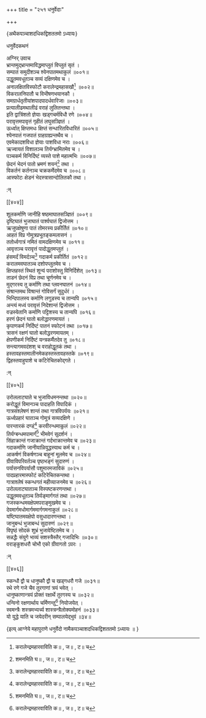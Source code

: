 +++
title = "२५१ धनुर्वेदाः"

+++

\{अथैकपञ्चाशदधिकद्विशततमो ऽध्यायः\}

धनुर्वेदकथनं  
    
अग्निर् उवाच  
भ्रान्तमुद्भ्रान्तमाविद्धमाप्लुतं विप्लुतं सृतं   ।  
सम्पातं समुदीशञ्च श्येनपातमथाकुलं ॥००१॥  
उद्धूतमवधूतञ्च सव्यं दक्षिणमेव च ।  
अनालक्षितविस्फोटौ करालेन्द्रमहासखौ[^१] ॥००२॥  
विकरालनिपातौ च विभीषणभयानकौ ।  
समग्रार्धतृतीयांशपादपादर्धवारिजाः   ॥००३॥  
प्रत्यालीढमथालीढं वराहं लुलितन्तथा ।  
इति द्वात्रिंशतो ज्ञेयाः खड्गचर्मविधौ रणे ॥००४॥  
परावृत्तमपावृत्तं गृहीतं लघुसञ्ज्ञितं   ।  
ऊर्ध्वात् क्षिप्तमधः क्षिप्तं सन्धारितविधारितं   ॥००५॥  
श्येनपातं गजपातं ग्राहग्राह्यन्तथैव च ।  
एवमेकादशविधा ज्ञेयाः पाशविधा नराः ॥००६॥  
ऋज्वायतं विशालञ्च तिर्यग्भ्रामितमेव च ।  
पञ्चकर्म विनिर्दिष्टं व्यस्ते पाशे महात्मभिः   ॥००७॥  
छेदनं भेदनं पातो भ्रमणं शयनं[^२] तथा   ।  
विकर्तनं कर्तनञ्च चक्रकर्मेदमेव च ॥००८॥  
आस्फोटः क्षेडनं भेदस्त्रासान्दोलितकौ तथा   ।  
    
:न्  
    
[^१]: करालेन्द्रमहारवाविति क॥ , ज॥ , ट॥ च  
    
[^२]: शमनमिति घ॥ , ज॥ , ट॥ च  

[[४०४]]
    
शूलकर्माणि जानीहि षष्ठमाघातसञ्ज्ञितं   ॥००९॥  
दृष्टिघातं भुजाघातं पार्श्वघातं द्विजोत्तम   ।  
ऋजुपक्षेषुणा पातं तोमरस्य प्रकीर्तितं ॥०१०॥  
आहतं विप्र गोमूत्रप्रभूतङ्कमलासनं ।  
ततोर्ध्वगात्रं नमितं वामदक्षिणमेव च ॥०११॥  
आवृत्तञ्च परावृत्तं पादोद्धूतमप्लुतं ।  
हंसमर्दं विमर्दञ्च[^१] गदाकर्म प्रकीर्तितं   ॥०१२॥  
करालमवघातञ्च दशोपप्लुतमेव च ।  
क्षिप्तहस्तं स्थितं शून्यं पराशोस्तु विनिर्दिशेत्   ॥०१३॥  
ताडनं छेदनं विप्र तथा चूर्णनमेव च ।  
मुद्गरस्य तु कर्माणि तथा प्लवनघातनं ॥०१४॥  
संश्रान्तमथ विश्रान्तं गोविसर्गं सुदुर्धरं   ।  
भिन्दिपालस्य कर्माणि लगुडस्य च तान्यपि ॥०१५॥  
अन्त्यं मध्यं परावृत्तं निदेशान्तं द्विजोत्तम   ।  
वज्रस्येतानि कर्माणि पट्टिशस्य च तान्यपि ॥०१६॥  
हरणं छेदनं घातो बलोद्धारणमायतं ।  
कृपाणकर्म निर्दिष्टं पातनं स्फोटनं तथा   ॥०१७॥  
त्रासनं रक्षणं घातो बलोद्धरणमायतम् ।  
क्षेपणीकर्म निर्दिष्टं यन्त्रकर्मैतदेव तु ॥०१८॥  
सन्त्यागमवदंशश् च वराहोद्धूतकं तथा ।  
हस्तावहस्तमालीनमेकहस्तस्तावहस्तके ॥०१९॥  
द्विहस्तवाहुपाशे च कटिरेचितकोद्गते ।  
    
:न्  
    
[^१]: हंसमार्गं विमार्गञ्चेति घ॥ , ञ॥ च । समार्गञ्च विमार्गञ्चेति  
ट॥  

[[४०५]]
    
उरोललाटघाते च भुजाविधमनन्तथा ॥०२०॥  
करोद्धूतं विमानञ्च पादाहति विपादिकं ।  
गात्रसंश्लेषणं शान्तं तथा गात्रविपर्ययः   ॥०२१॥  
ऊर्ध्वप्रहारं घातञ्च गोमूत्रं सव्यदक्षिणे   ।  
पारन्तारकं दण्डं[^१] करवीरन्धमाकुलं   ॥०२२॥  
तिर्यग्बन्धमपामार्गं[^२] भीमवेगं सुदर्शनं   ।  
सिंहाक्रान्तं गजाक्रान्तं गर्दभाक्रान्तमेव च   ॥०२३॥  
गदाकर्माणि जानीयान्नियुद्धस्याथ कर्म च ।  
आकर्षणं विकर्षणञ्च बाहूनां मूलमेव च   ॥०२४॥  
ग्रीवाविपरिवर्तञ्च पृष्ठभङ्गं सुदारुणं   ।  
पर्यासनविपर्यासौ पशुमारमजाविकं ॥०२५॥  
पादप्रहारमास्फोटं कटिरेचितकन्तथा ।  
गात्राश्लेषं स्कन्धगतं महीव्याजनमेव च ॥०२६॥  
उरोललाटघातञ्च विस्पष्टकरणन्तथा ।  
उद्धूतमवधूतञ्च तिर्यङ्मार्गगतं तथा ॥०२७॥  
गजस्कन्धमवक्षेपमपराङ्मुखमेव च ।  
देवमार्गमधोमार्गममार्गगमनाकुलं ॥०२८॥  
यष्टिघातमवक्षेपो वसुधादारणन्तथा ।  
जानुबन्धं भुजाबन्धं सुदारुणं ॥०२९॥  
विपृष्ठं सोदकं शुभ्रं भुजावेष्टितमेव च   ।  
सन्नद्धैः संयुगे भाव्यं सशस्त्रैस्तैर् गजादिभिः   ॥०३०॥  
वराङ्कुशधरौ चोभौ एको ग्रीवागतो ऽपरः ।  
    
:न्  
    
[^१]: पारकं तारकं गण्डमिति ख॥ , घ॥ च  
    
[^२]: तिर्यगूर्ध्वमपामार्गमिति घ॥ , ञ॥ च  

[[४०६]]
    
स्कन्धौ द्वौ च धानुष्कौ द्वौ च खड्गधरौ गजे ॥०३१॥  
रथे रणे गजे चैव तुरगाणां त्रयं भवेत् ।  
धानुष्काणान्त्रयं प्रोक्तं रक्षार्थे तुरगस्य च   ॥०३२॥  
धन्विनो रक्षणार्थाय चर्मिणन्तु[^१] नियोजयेत् ।  
स्वमन्त्रैः शस्त्रमभ्यर्च्य शास्त्रन्त्रैलोक्यमोहनं   ॥०३३॥  
यो युद्धे याति च जयेदरीन् सम्पालयेद्भुवं ॥३४॥  
    
\{इत्य् आग्नेये महापुराणे धनुर्वेदो नामैकपञ्चाशदधिकद्विशततमो ऽध्यायः ॥  }
    
